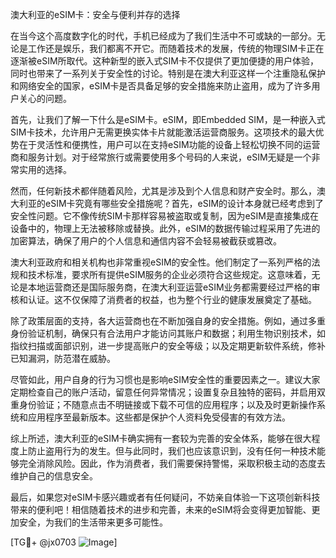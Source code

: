 澳大利亚的eSIM卡：安全与便利并存的选择

在当今这个高度数字化的时代，手机已经成为了我们生活中不可或缺的一部分。无论是工作还是娱乐，我们都离不开它。而随着技术的发展，传统的物理SIM卡正在逐渐被eSIM所取代。这种新型的嵌入式SIM卡不仅提供了更加便捷的用户体验，同时也带来了一系列关于安全性的讨论。特别是在澳大利亚这样一个注重隐私保护和网络安全的国家，eSIM卡是否具备足够的安全措施来防止盗用，成为了许多用户关心的问题。

首先，让我们了解一下什么是eSIM卡。eSIM，即Embedded SIM，是一种嵌入式SIM卡技术，允许用户无需更换实体卡片就能激活运营商服务。这项技术的最大优势在于灵活性和便携性，用户可以在支持eSIM功能的设备上轻松切换不同的运营商和服务计划。对于经常旅行或需要使用多个号码的人来说，eSIM无疑是一个非常实用的选择。

然而，任何新技术都伴随着风险，尤其是涉及到个人信息和财产安全时。那么，澳大利亚的eSIM卡究竟有哪些安全措施呢？首先，eSIM的设计本身就已经考虑到了安全性问题。它不像传统SIM卡那样容易被盗取或复制，因为eSIM是直接集成在设备中的，物理上无法被移除或替换。此外，eSIM的数据传输过程采用了先进的加密算法，确保了用户的个人信息和通信内容不会轻易被截获或篡改。

澳大利亚政府和相关机构也非常重视eSIM的安全性。他们制定了一系列严格的法规和技术标准，要求所有提供eSIM服务的企业必须符合这些规定。这意味着，无论是本地运营商还是国际服务商，在澳大利亚运营eSIM业务都需要经过严格的审核和认证。这不仅保障了消费者的权益，也为整个行业的健康发展奠定了基础。

除了政策层面的支持，各大运营商也在不断加强自身的安全措施。例如，通过多重身份验证机制，确保只有合法用户才能访问其账户和数据；利用生物识别技术，如指纹扫描或面部识别，进一步提高账户的安全等级；以及定期更新软件系统，修补已知漏洞，防范潜在威胁。

尽管如此，用户自身的行为习惯也是影响eSIM安全性的重要因素之一。建议大家定期检查自己的账户活动，留意任何异常情况；设置复杂且独特的密码，并启用双重身份验证；不随意点击不明链接或下载不可信的应用程序；以及及时更新操作系统和应用程序至最新版本。这些都是保护个人资料免受侵害的有效方法。

综上所述，澳大利亚的eSIM卡确实拥有一套较为完善的安全体系，能够在很大程度上防止盗用行为的发生。但与此同时，我们也应该意识到，没有任何一种技术能够完全消除风险。因此，作为消费者，我们需要保持警惕，采取积极主动的态度去维护自己的信息安全。

最后，如果您对eSIM卡感兴趣或者有任何疑问，不妨亲自体验一下这项创新科技带来的便利吧！相信随着技术的进步和完善，未来的eSIM将会变得更加智能、更加安全，为我们的生活带来更多可能性。

[TG💪+ @jx0703 ![Image](https://github.com/user-attachments/assets/dbca1d08-cadb-493c-b0ec-ad6f7a83f270)]